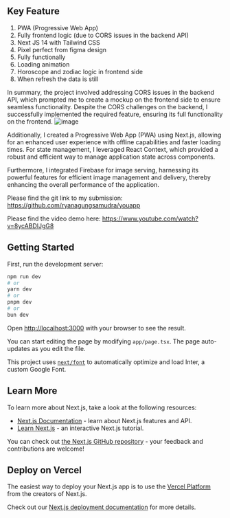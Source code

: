 ## Key Feature
  1. PWA (Progressive Web App)
  2. Fully frontend logic (due to CORS issues in the backend API)
  3. Next JS 14 with Tailwind CSS
  4. Pixel perfect from figma design
  5. Fully functionally
  6. Loading animation
  7. Horoscope and zodiac logic in frontend side
  8. When refresh the data is still

In summary, the project involved addressing CORS issues in the backend API, which prompted me to create a mockup on the frontend side to ensure seamless functionality. Despite the CORS challenges on the backend, I successfully implemented the required feature, ensuring its full functionality on the frontend.
![image](https://github.com/ryanagungsamudra/youapp/assets/115606537/8de81459-a38b-4bcb-be0e-4bee4e316ec3)

Additionally, I created a Progressive Web App (PWA) using Next.js, allowing for an enhanced user experience with offline capabilities and faster loading times. For state management, I leveraged React Context, which provided a robust and efficient way to manage application state across components.

Furthermore, I integrated Firebase for image serving, harnessing its powerful features for efficient image management and delivery, thereby enhancing the overall performance of the application.

Please find the git link to my submission: https://github.com/ryanagungsamudra/youapp

Please find the video demo here: https://www.youtube.com/watch?v=8ycABDlJgG8

## Getting Started
First, run the development server:

```bash
npm run dev
# or
yarn dev
# or
pnpm dev
# or
bun dev
```

Open [http://localhost:3000](http://localhost:3000) with your browser to see the result.

You can start editing the page by modifying `app/page.tsx`. The page auto-updates as you edit the file.

This project uses [`next/font`](https://nextjs.org/docs/basic-features/font-optimization) to automatically optimize and load Inter, a custom Google Font.

## Learn More

To learn more about Next.js, take a look at the following resources:

- [Next.js Documentation](https://nextjs.org/docs) - learn about Next.js features and API.
- [Learn Next.js](https://nextjs.org/learn) - an interactive Next.js tutorial.

You can check out [the Next.js GitHub repository](https://github.com/vercel/next.js/) - your feedback and contributions are welcome!

## Deploy on Vercel

The easiest way to deploy your Next.js app is to use the [Vercel Platform](https://vercel.com/new?utm_medium=default-template&filter=next.js&utm_source=create-next-app&utm_campaign=create-next-app-readme) from the creators of Next.js.

Check out our [Next.js deployment documentation](https://nextjs.org/docs/deployment) for more details.
